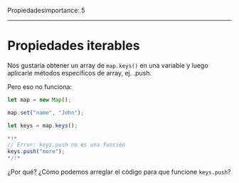 Propiedadesimportance: 5

---

# Propiedades iterables

Nos gustaría obtener un array de `map.keys()` en una variable y luego aplicarle métodos específicos de array, ej. .push.

Pero eso no funciona:

```js run
let map = new Map();

map.set("name", "John");

let keys = map.keys();

*!*
// Error: keys.push no es una función
keys.push("more");
*/!*
```

¿Por qué? ¿Cómo podemos arreglar el código para que funcione `keys.push`?
